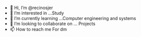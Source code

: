 - 👋 Hi, I’m @recinosjer
- 👀 I’m interested in ...Study
- 🌱 I’m currently learning ...Computer engineering and systems
- 💞️ I’m looking to collaborate on ... Projects
- 📫 How to reach me For dm


<!---
recinosjer/recinosjer is a ✨ special ✨ repository because its `README.md` (this file) appears on your GitHub profile.
You can click the Preview link to take a look at your changes.
--->
